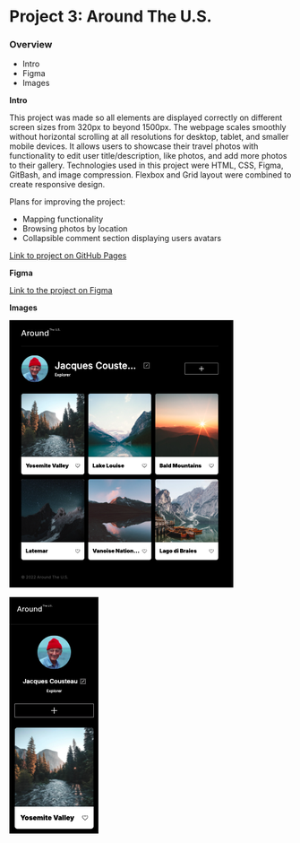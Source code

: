 # Project 3: Around The U.S.

### Overview

- Intro
- Figma
- Images

**Intro**

This project was made so all elements are displayed correctly on different screen sizes from 320px to beyond 1500px. The webpage scales smoothly without horizontal scrolling at all resolutions for desktop, tablet, and smaller mobile devices. It allows users to showcase their travel photos with functionality to edit user title/description, like photos, and add more photos to their gallery. Technologies used in this project were HTML, CSS, Figma, GitBash, and image compression. Flexbox and Grid layout were combined to create responsive design.

Plans for improving the project:

- Mapping functionality
- Browsing photos by location
- Collapsible comment section displaying users avatars

[Link to project on GitHub Pages](https://gcleonio.github.io/se_project_aroundtheus/)

**Figma**

[Link to the project on Figma](https://www.figma.com/file/ii4xxsJ0ghevUOcssTlHZv/Sprint-3%3A-Around-the-US?node-id=0%3A1)

**Images**

![Desktop resolution](./images/demo/desktop.png)

![Mobile resolution](./images/demo/mobile.png)

<!-- Note: I have not included the video because I'd like to fix corrections before recording. -->
